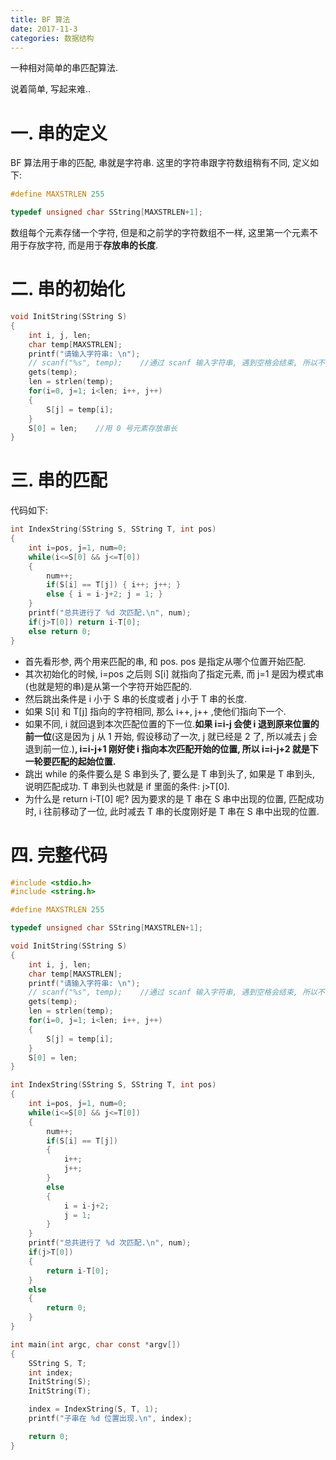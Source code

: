 ```yaml
---
title: BF 算法
date: 2017-11-3
categories: 数据结构
---
```


一种相对简单的串匹配算法.
<!--more-->
说着简单, 写起来难..



# 一. 串的定义
BF 算法用于串的匹配, 串就是字符串. 这里的字符串跟字符数组稍有不同, 定义如下:
```c
#define MAXSTRLEN 255

typedef unsigned char SString[MAXSTRLEN+1];
```
数组每个元素存储一个字符, 但是和之前学的字符数组不一样, 这里第一个元素不用于存放字符, 而是用于**存放串的长度**.

# 二. 串的初始化
```c
void InitString(SString S)
{
    int i, j, len;
    char temp[MAXSTRLEN];
    printf("请输入字符串: \n");
    // scanf("%s", temp);    //通过 scanf 输入字符串, 遇到空格会结束, 所以不能用这个
    gets(temp);
    len = strlen(temp);
    for(i=0, j=1; i<len; i++, j++)
    {
        S[j] = temp[i];
    }
    S[0] = len;    //用 0 号元素存放串长
}
```

# 三. 串的匹配
代码如下:
```c
int IndexString(SString S, SString T, int pos)
{
    int i=pos, j=1, num=0;
    while(i<=S[0] && j<=T[0])
    {
        num++;
        if(S[i] == T[j]) { i++; j++; }
        else { i = i-j+2; j = 1; }
    }
    printf("总共进行了 %d 次匹配.\n", num);
    if(j>T[0]) return i-T[0];
    else return 0;
}
```
- 首先看形参, 两个用来匹配的串, 和 pos. pos 是指定从哪个位置开始匹配.
- 其次初始化的时候, i=pos 之后则 S[i] 就指向了指定元素, 而 j=1 是因为模式串(也就是短的串)是从第一个字符开始匹配的. 
- 然后跳出条件是 i 小于 S 串的长度或者 j 小于 T 串的长度.
- 如果 S[i] 和 T[j] 指向的字符相同, 那么 i++, j++ ,使他们指向下一个.
- 如果不同, i 就回退到本次匹配位置的下一位.**如果 i=i-j 会使 i 退到原来位置的前一位**(这是因为 j 从 1 开始, 假设移动了一次, j 就已经是 2 了, 所以减去 j 会退到前一位.)**, i=i-j+1 刚好使 i 指向本次匹配开始的位置, 所以 i=i-j+2 就是下一轮要匹配的起始位置.** 
- 跳出 while 的条件要么是 S 串到头了, 要么是 T 串到头了, 如果是 T 串到头, 说明匹配成功. T 串到头也就是 if 里面的条件: j>T[0].
- 为什么是 return i-T[0] 呢? 因为要求的是 T 串在 S 串中出现的位置, 匹配成功时, i 往前移动了一位, 此时减去 T 串的长度刚好是 T 串在 S 串中出现的位置.

# 四. 完整代码
```c
#include <stdio.h>
#include <string.h>

#define MAXSTRLEN 255

typedef unsigned char SString[MAXSTRLEN+1];

void InitString(SString S)
{
    int i, j, len;
    char temp[MAXSTRLEN];
    printf("请输入字符串: \n");
    // scanf("%s", temp);    //通过 scanf 输入字符串, 遇到空格会结束, 所以不能用这个
    gets(temp);
    len = strlen(temp);
    for(i=0, j=1; i<len; i++, j++)
    {
        S[j] = temp[i];
    }
    S[0] = len;
}

int IndexString(SString S, SString T, int pos)
{
    int i=pos, j=1, num=0;
    while(i<=S[0] && j<=T[0])
    {
        num++;
        if(S[i] == T[j])
        {
            i++;
            j++;
        }
        else
        {
            i = i-j+2;
            j = 1;
        }
    }
    printf("总共进行了 %d 次匹配.\n", num);
    if(j>T[0])
    {
        return i-T[0];
    }
    else
    {
        return 0;
    }
}

int main(int argc, char const *argv[])
{
    SString S, T;
    int index;
    InitString(S);
    InitString(T);

    index = IndexString(S, T, 1);
    printf("子串在 %d 位置出现.\n", index);

    return 0;
}
```

